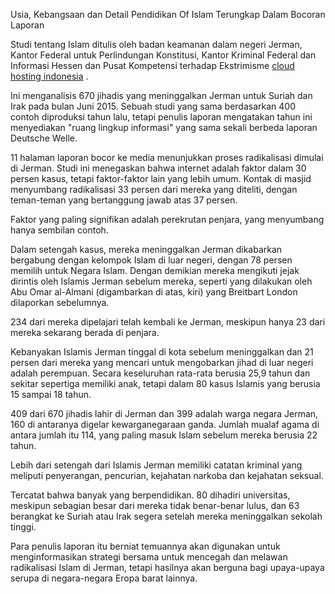 Usia, Kebangsaan dan Detail Pendidikan Of Islam Terungkap Dalam Bocoran Laporan

Studi tentang Islam ditulis oleh badan keamanan dalam negeri Jerman, Kantor Federal untuk Perlindungan Konstitusi, Kantor Kriminal Federal dan Informasi Hessen dan Pusat Kompetensi terhadap Ekstrimisme <a href="http://cpanelhostingmurah.com/">cloud hosting indonesia</a> .

Ini menganalisis 670 jihadis yang meninggalkan Jerman untuk Suriah dan Irak pada bulan Juni 2015. Sebuah studi yang sama berdasarkan 400 contoh diproduksi tahun lalu, tetapi penulis laporan mengatakan tahun ini menyediakan "ruang lingkup informasi" yang sama sekali berbeda laporan Deutsche Welle.

11 halaman laporan bocor ke media menunjukkan proses radikalisasi dimulai di Jerman. Studi ini menegaskan bahwa internet adalah faktor dalam 30 persen kasus, tetapi faktor-faktor lain yang lebih umum. Kontak di masjid menyumbang radikalisasi 33 persen dari mereka yang diteliti, dengan teman-teman yang bertanggung jawab atas 37 persen.

Faktor yang paling signifikan adalah perekrutan penjara, yang menyumbang hanya sembilan contoh.

Dalam setengah kasus, mereka meninggalkan Jerman dikabarkan bergabung dengan kelompok Islam di luar negeri, dengan 78 persen memilih untuk Negara Islam. Dengan demikian mereka mengikuti jejak dirintis oleh Islamis Jerman sebelum mereka, seperti yang dilakukan oleh Abu Omar al-Almani (digambarkan di atas, kiri) yang Breitbart London dilaporkan sebelumnya.

234 dari mereka dipelajari telah kembali ke Jerman, meskipun hanya 23 dari mereka sekarang berada di penjara.

Kebanyakan Islamis Jerman tinggal di kota sebelum meninggalkan dan 21 persen dari mereka yang mencari untuk mengobarkan jihad di luar negeri adalah perempuan. Secara keseluruhan rata-rata berusia 25,9 tahun dan sekitar sepertiga memiliki anak, tetapi dalam 80 kasus Islamis yang berusia 15 sampai 18 tahun.

409 dari 670 jihadis lahir di Jerman dan 399 adalah warga negara Jerman, 160 di antaranya digelar kewarganegaraan ganda. Jumlah mualaf agama di antara jumlah itu 114, yang paling masuk Islam sebelum mereka berusia 22 tahun.

Lebih dari setengah dari Islamis Jerman memiliki catatan kriminal yang meliputi penyerangan, pencurian, kejahatan narkoba dan kejahatan seksual.

Tercatat bahwa banyak yang berpendidikan. 80 dihadiri universitas, meskipun sebagian besar dari mereka tidak benar-benar lulus, dan 63 berangkat ke Suriah atau Irak segera setelah mereka meninggalkan sekolah tinggi.

Para penulis laporan itu berniat temuannya akan digunakan untuk menginformasikan strategi bersama untuk mencegah dan melawan radikalisasi Islam di Jerman, tetapi hasilnya akan berguna bagi upaya-upaya serupa di negara-negara Eropa barat lainnya.
